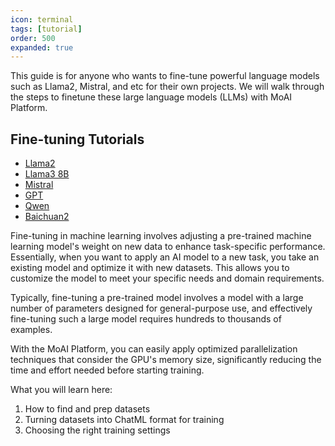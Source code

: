 ```yaml
---
icon: terminal
tags: [tutorial]
order: 500
expanded: true
---
```


This guide is for anyone who wants to fine-tune powerful language models such as Llama2, Mistral, and etc for their own projects.
We will walk through the steps to finetune these large language models (LLMs) with MoAI Platform.

## Fine-tuning Tutorials

- [Llama2](/Tutorials/Llama2_Tutorial/index.md)
- [Llama3 8B](/Tutorials/Llama38B_Tutorial/index.md)
- [Mistral](/Tutorials/Mistral_Tutorial/index.md)
- [GPT](/Tutorials/GPT_Tutorial/index.md)
- [Qwen](/Tutorials/Qwen_Tutorial/index.md)
- [Baichuan2](/Tutorials/Baichuan2_Tutorial/index.md)


Fine-tuning in machine learning involves adjusting a pre-trained machine learning model's weight on new data to enhance task-specific performance. Essentially, when you want to apply an AI model to a new task, you take an existing model and optimize it with new datasets. This allows you to customize the model to meet your specific needs and domain requirements.

Typically, fine-tuning a pre-trained model involves a model with a large number of parameters designed for general-purpose use, and effectively fine-tuning such a large model requires hundreds to thousands of examples.

With the MoAI Platform, you can easily apply optimized parallelization techniques that consider the GPU's memory size, significantly reducing the time and effort needed before starting training.


What you will learn here:

1. How to find and prep datasets
2. Turning datasets into ChatML format for training
3. Choosing the right training settings
